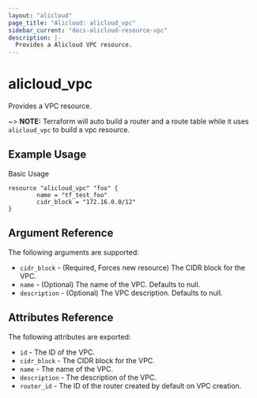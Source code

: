 ```yaml
---
layout: "alicloud"
page_title: "Alicloud: alicloud_vpc"
sidebar_current: "docs-alicloud-resource-vpc"
description: |-
  Provides a Alicloud VPC resource.
---
```


# alicloud\_vpc

Provides a VPC resource.

~> **NOTE:** Terraform will auto build a router and a route table while it uses `alicloud_vpc` to build a vpc resource.

## Example Usage

Basic Usage

```
resource "alicloud_vpc" "foo" {
        name = "tf_test_foo"
        cidr_block = "172.16.0.0/12"
}
```
## Argument Reference

The following arguments are supported:

* `cidr_block` - (Required, Forces new resource) The CIDR block for the VPC.
* `name` - (Optional) The name of the VPC. Defaults to null.
* `description` - (Optional) The VPC description. Defaults to null.

## Attributes Reference

The following attributes are exported:

* `id` - The ID of the VPC.
* `cidr_block` - The CIDR block for the VPC.
* `name` - The name of the VPC.
* `description` - The description of the VPC.
* `router_id` - The ID of the router created by default on VPC creation.
